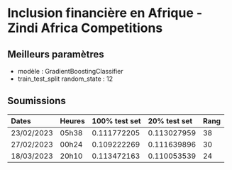 # Inclusion financière en Afrique - Zindi Africa Competitions

## Meilleurs paramètres

- modèle : GradientBoostingClassifier
- train_test_split random_state : 12

## Soumissions

|Dates|Heures|100% test set|20% test set|Rang|
|:-|:-|:-|:-|:-|
|23/02/2023|05h38|0.111772205|0.113027959|38|
|27/02/2023|00h24|0.109222269|0.111639896|30|
|18/03/2023|20h10|0.113472163|0.110053539|24|
